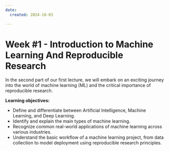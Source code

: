 ```yaml
---
date:
  created: 2024-10-03

---
```


# Week #1 - Introduction to Machine Learning And Reproducible Research
In the second part of our first lecture, we will embark on an exciting journey into the world of machine learning (ML) and the critical importance of reproducible research. 

<!-- more -->

**Learning objectives:**

- Define and differentiate between Artificial Intelligence, Machine Learning, and Deep Learning.
- Identify and explain the main types of machine learning.
- Recognize common real-world applications of machine learning across various industries.
- Understand the basic workflow of a machine learning project, from data collection to model deployment using reproducible research principles.
